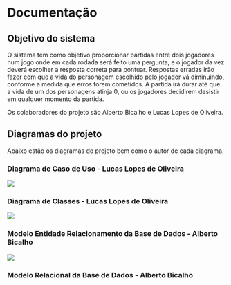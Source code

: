 # Documentação
<h2>Objetivo do sistema</h2>

O sistema tem como objetivo proporcionar partidas entre dois jogadores num jogo onde em cada rodada será feito uma pergunta, e o jogador da vez deverá escolher a resposta correta para pontuar. Respostas erradas irão fazer com que a vida do personagem escolhido pelo jogador vá diminuindo, conforme a medida que erros forem cometidos. A partida irá durar até que a vida de um dos personagens atinja 0, ou os jogadores decidirem desistir em qualquer momento da partida.

Os colaboradores do projeto são Alberto Bicalho e Lucas Lopes de Oliveira.

<h2>Diagramas do projeto</h2>
Abaixo estão os diagramas do projeto bem como o autor de cada diagrama.

<h3>Diagrama de Caso de Uso - Lucas Lopes de Oliveira</h3>
<img src="https://bn1304files.storage.live.com/y4mKa8CxCYySuXkvAH-_YAsGH_P-dn-ObunddHVjC8k-ZICrT4FjMqw6h36UbCHKS9JiR06xV5ZYrGqWEKYxWwNKn14DHJ2HBc07cYykmwPjJ8lc7dac02Rl0VoaG9D6qSMdO0t45U_oTPkQaL1SPU4yfp3xGfT_pDLWRCIJV5MT6CaGloDUNo8Zd9u5a7xhkVa?width=2925&height=2213&cropmode=none">

<h3>Diagrama de Classes - Lucas Lopes de Oliveira</h3>
<img src="https://bn1304files.storage.live.com/y4mdtHY8FKwEfjEkKQfQqVxTnxtP9jFuJUk5SXFoPoYqM0dEntsXbZkxMgyIooruDvdcxa1Iapi3CHqxbelrt7mIPtam4CHrEafFn4X9QaujfJcx-9bDFIxdV6BRADY2e13bVrwa_xUqPA81XqGHKvESXiikz98XFQWirpjUNQMPghYXQ6FFrwh5LZkyXaOh7fb?width=2784&height=2520&cropmode=none">

<h3>Modelo Entidade Relacionamento da Base de Dados - Alberto Bicalho</h3>
<img src="https://bn1304files.storage.live.com/y4mTO3tE48dHX-NU_FZSEaE1vG8JNh2WrlAwMEYtVPm4OI9qaTVuvTZjl4yPH30b3Idu0SqT_fg1WW-zocbxqITY5nlH72_SVgZLqe4Ch94f7XImuMY12db7CshOTqQRePg8ZGL0kPUiuHkVn48qCVFlVxz_Yc22T4VjedS1Je8nQTYKKovjdiEdj8J6B1D05QJ?width=935&height=401&cropmode=none">

<h3>Modelo Relacional da Base de Dados - Alberto Bicalho</h3>
<img src="">
